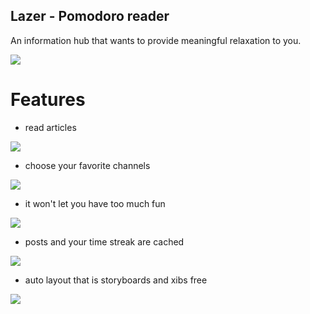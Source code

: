 Lazer - Pomodoro reader
---

An information hub that wants to provide meaningful relaxation to you.

<a href="https://itunes.apple.com/us/app/lazer-pomodoro-reader/id1100925706?mt=8">
<img src="https://linkmaker.itunes.apple.com/assets/shared/badges/en-us/appstore-lrg.png" /></a>

# Features

- read articles

![](http://i.imgur.com/F4IORx7.gif)

- choose your favorite channels

![](http://i.imgur.com/YBTGtEc.gif)

- it won't let you have too much fun

![](http://i.imgur.com/rAdynF7.gif)

- posts and your time streak are cached

![](https://i.imgur.com/wOPOELy.gif)

- auto layout that is storyboards and xibs free

![](http://i.imgur.com/D5fL7cy.gif)
